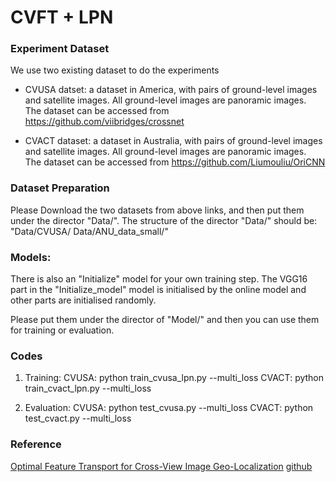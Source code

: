 # CVFT + LPN

### Experiment Dataset
We use two existing dataset to do the experiments

- CVUSA datset: a dataset in America, with pairs of ground-level images and satellite images. All ground-level images are panoramic images.  
	The dataset can be accessed from https://github.com/viibridges/crossnet

- CVACT dataset: a dataset in Australia, with pairs of ground-level images and satellite images. All ground-level images are panoramic images.  
	The dataset can be accessed from https://github.com/Liumouliu/OriCNN


### Dataset Preparation
Please Download the two datasets from above links, and then put them under the director "Data/". The structure of the director "Data/" should be:
"Data/CVUSA/
 Data/ANU_data_small/"

### Models:

There is also an "Initialize" model for your own training step. The VGG16 part in the "Initialize_model" model is initialised by the online model and other parts are initialised randomly. 

Please put them under the director of "Model/" and then you can use them for training or evaluation.


### Codes

1. Training:
	CVUSA: python train_cvusa_lpn.py --multi_loss
	CVACT: python train_cvact_lpn.py --multi_loss

2. Evaluation:
	CVUSA: python test_cvusa.py --multi_loss
	CVACT: python test_cvact.py --multi_loss


### Reference  
[Optimal Feature Transport for Cross-View Image Geo-Localization](https://arxiv.org/pdf/1907.05021.pdf)
[github](https://github.com/shiyujiao/cross_view_localization_CVFT.git)

